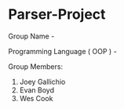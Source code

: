 # Parser-Project

Group Name - 

Programming Language ( OOP ) - 

Group Members:
  1) Joey Gallichio
  2) Evan Boyd
  3) Wes Cook
